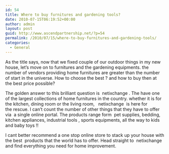 ```yaml
---
id: 54
title: Where to buy furnitures and gardening tools?
date: 2010-07-15T06:19:52+00:00
author: admin
layout: post
guid: http://www.ascendpartnership.net/?p=54
permalink: /2010/07/15/where-to-buy-furnitures-and-gardening-tools/
categories:
  - General
---
```

As the title says, now that we fixed couple of our outdoor things in my new house, let&#8217;s move on to furnitures and the gardening equipments. the number of vendors providing home furnitures are greater than the number of start in the universe. How to choose the best ? and how to buy then at the best price possible?

The golden answer to this brilliant question is &nbsp;netixchange&nbsp;. The have one of the largest collections of home furnitures in the country. whether it is for the kitchen, dining room or the living room,  &nbsp;netixchange&nbsp; is here for the rescue. I can&#8217;t count the number of other things that they have to offer via  a single online portal. The products range form  pet supplies, bedding, kitchen appliances, industrial tools , sports equipments, all the way to kids and baby toys !!

I cant better recommend a one stop online store to stack up your house with the best  products that the world has to offer. Head straight to &nbsp;netixchange&nbsp; and find everything you need for home improvement.